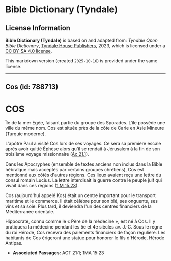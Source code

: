# Bible Dictionary (Tyndale)

## License Information

**Bible Dictionary (Tyndale)** is based on and adapted from: _Tyndale Open Bible Dictionary_, [Tyndale House Publishers](https://tyndaleopenresources.com/), 2023, which is licensed under a [CC BY-SA 4.0 license](https://creativecommons.org/licenses/by-sa/4.0/legalcode.en).

This markdown version (created `2025-10-16`) is provided under the same license.



--------------------------------

## Cos (id: 788713)

COS
===

Île de la mer Égée, faisant partie du groupe des Sporades. L'île possède une ville du même nom. Cos est située près de la côte de Carie en Asie Mineure (Turquie moderne).

L'apôtre Paul a visité Cos lors de ses voyages. Ce sera sa première escale après avoir quitté Éphèse alors qu'il se rendait à Jérusalem à la fin de son troisième voyage missionnaire ([Ac 21\.1](https://ref.ly/Acts21:1)).

Dans les Apocryphes (ensemble de textes anciens non inclus dans la Bible hébraïque mais acceptés par certains groupes chrétiens), Cos est mentionné aux côtés d'autres régions. Ces lieux avaient reçu une lettre du consul romain Lucius. La lettre interdisait la guerre contre le peuple juif qui vivait dans ces régions ([1 M 15\.23](https://ref.ly/1Macc15:23)).

Cos (aujourd'hui appelé Kos) était un centre important pour le transport maritime et le commerce. Il était célèbre pour son blé, ses onguents, ses vins et sa soie. Plus tard, il deviendra l'un des centres financiers de la Méditerranée orientale.

Hippocrate, connu comme le « Père de la médecine », est né à Cos. Il y pratiquera la médecine pendant les 5e et 4e siècles av. J.‑C. Sous le règne du roi Hérode, Cos recevra des paiements financiers de façon régulière. Les habitants de Cos érigeront une statue pour honorer le fils d'Hérode, Hérode Antipas.

* **Associated Passages:** ACT 21:1; 1MA 15:23

